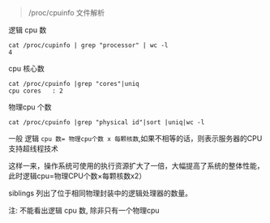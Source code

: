 > /proc/cpuinfo 文件解析

逻辑 cpu 数
    
    cat /proc/cupinfo | grep "processor" | wc -l
    4

cpu 核心数
    
    cat /proc/cpuinfo |grep "cores"|uniq 
    cpu cores	: 2

物理cpu 个数
    
    cat /proc/cpuinfo |grep "physical id"|sort |uniq|wc -l 
    
一般 逻辑 `cpu 数= 物理cpu个数 x 每颗核数`,如果不相等的话，则表示服务器的CPU支持超线程技术

这样一来，操作系统可使用的执行资源扩大了一倍，大幅提高了系统的整体性能，此时逻辑cpu=物理CPU个数×每颗核数x2）


siblings  列出了位于相同物理封装中的逻辑处理器的数量。

注: 不能看出逻辑 cpu 数, 除非只有一个物理cpu
 